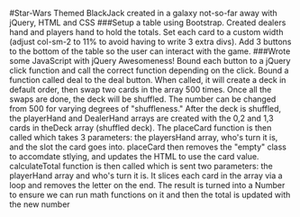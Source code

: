 #Star-Wars Themed BlackJack created in a galaxy not-so-far away with jQuery, HTML and CSS
###Setup a table using Bootstrap.
Created dealers hand and players hand to hold the totals.
Set each card to a custom width (adjust col-sm-2 to 11% to avoid having to write 3 extra divs).
Add 3 buttons to the bottom of the table so the user can interact with the game.
###Wrote some JavaScript with jQuery Awesomeness!
Bound each button to a jQuery click function and call the correct function depending on the click.
Bound a function called deal to the deal button.
When called, it will create a deck in default order, then swap two cards in the array 500 times.
Once all the swaps are done, the deck will be shuffled. The number can be changed from 500 for varying degrees of "shuffleness."
After the deck is shuffled, the playerHand and DealerHand arrays are created with the 0,2 and 1,3 cards in theDeck array (shuffled deck).
The placeCard function is then called which takes 3 parameters: the playersHand array, who's turn it is, and the slot the card goes into.
placeCard then removes the "empty" class to accomdate stlying, and updates the HTML to use the card value.
calculateTotal function is then called which is sent two parameters: the playerHand array and who's turn it is. It slices each card in the array via a loop and removes the letter on the end. The result is turned into a Number to ensure we can run math functions on it and then the total is updated with the new number

